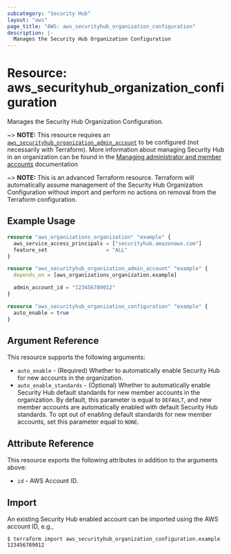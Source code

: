 ```yaml
---
subcategory: "Security Hub"
layout: "aws"
page_title: "AWS: aws_securityhub_organization_configuration"
description: |-
  Manages the Security Hub Organization Configuration
---
```


# Resource: aws_securityhub_organization_configuration

Manages the Security Hub Organization Configuration.

~> **NOTE:** This resource requires an [`aws_securityhub_organization_admin_account`](/docs/providers/aws/r/securityhub_organization_admin_account.html) to be configured (not necessarily with Terraform). More information about managing Security Hub in an organization can be found in the [Managing administrator and member accounts](https://docs.aws.amazon.com/securityhub/latest/userguide/securityhub-accounts.html) documentation

~> **NOTE:** This is an advanced Terraform resource. Terraform will automatically assume management of the Security Hub Organization Configuration without import and perform no actions on removal from the Terraform configuration.

## Example Usage

```terraform
resource "aws_organizations_organization" "example" {
  aws_service_access_principals = ["securityhub.amazonaws.com"]
  feature_set                   = "ALL"
}

resource "aws_securityhub_organization_admin_account" "example" {
  depends_on = [aws_organizations_organization.example]

  admin_account_id = "123456789012"
}

resource "aws_securityhub_organization_configuration" "example" {
  auto_enable = true
}
```

## Argument Reference

This resource supports the following arguments:

* `auto_enable` - (Required) Whether to automatically enable Security Hub for new accounts in the organization.
* `auto_enable_standards` - (Optional) Whether to automatically enable Security Hub default standards for new member accounts in the organization. By default, this parameter is equal to `DEFAULT`, and new member accounts are automatically enabled with default Security Hub standards. To opt out of enabling default standards for new member accounts, set this parameter equal to `NONE`.

## Attribute Reference

This resource exports the following attributes in addition to the arguments above:

* `id` - AWS Account ID.

## Import

An existing Security Hub enabled account can be imported using the AWS account ID, e.g.,

```
$ terraform import aws_securityhub_organization_configuration.example 123456789012
```
